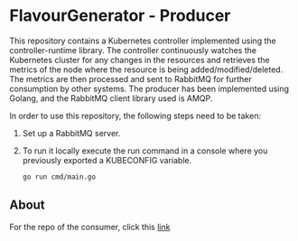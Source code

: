 # FlavourGenerator - Producer

This repository contains a Kubernetes controller implemented using the controller-runtime library. The controller continuously watches the Kubernetes cluster for any changes in the resources and retrieves the metrics of the node where the resource is being added/modified/deleted. The metrics are then processed and sent to RabbitMQ for further consumption by other systems. The producer has been implemented using Golang, and the RabbitMQ client library used is AMQP.

In order to use this repository, the following steps need to be taken:

1. Set up a RabbitMQ server.
2. To run it locally execute the run command in a console where you previously exported a KUBECONFIG variable.


      ```bash
      go run cmd/main.go
      ```


## About

For the repo of the consumer, click this [link](https://github.com/ilBarlo/FlavourGeneratorConsumer)
